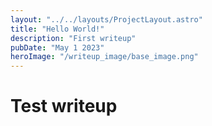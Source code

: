 ```yaml
---
layout: "../../layouts/ProjectLayout.astro"
title: "Hello World!"
description: "First writeup"
pubDate: "May 1 2023"
heroImage: "/writeup_image/base_image.png"
---
```


# Test writeup